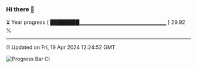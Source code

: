 ### Hi there 👋

⏳ Year progress { ████████▁▁▁▁▁▁▁▁▁▁▁▁▁▁▁▁▁▁▁▁▁▁ } 29.92 %

---

⏰ Updated on Fri, 19 Apr 2024 12:24:52 GMT

![Progress Bar CI](https://github.com/liununu/liununu/workflows/Progress%20Bar%20CI/badge.svg)
